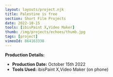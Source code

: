 ```yaml
---
layout: layouts/project.njk
title: Palestine is free 
section: Short Film Projects
date: 2022-10-15
tools: [ibisPaint X,Video Maker]
thumb: /img/projects/echoes/thumb.jpg
tags: [project]
vimeoId: 864163338
---
```


**Production Details:**
- **Production Date:** October 15th 2022
- **Tools Used:** ibisPaint X,Video Maker (on phone)
